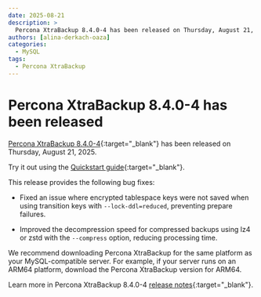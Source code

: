 ```yaml
---
date: 2025-08-21
description: >
  Percona XtraBackup 8.4.0-4 has been released on Thursday, August 21, 2025.
authors: [alina-derkach-oaza]
categories:
  - MySQL
tags:
  - Percona XtraBackup
---
```


# Percona XtraBackup 8.4.0-4 has been released

<!-- more -->

[Percona XtraBackup 8.4.0-4](https://docs.percona.com/percona-xtrabackup/8.4/){:target="\_blank"} has been released on Thursday, August 21, 2025.

Try it out using the [Quickstart guide](https://docs.percona.com/percona-xtrabackup/8.4/quickstart-overview.html){:target="\_blank"}.

This release provides the following bug fixes:

- Fixed an issue where encrypted tablespace keys were not saved when using transition keys with `--lock-ddl=reduced`, preventing prepare failures.

- Improved the decompression speed for compressed backups using lz4 or zstd with the `--compress` option, reducing processing time.

We recommend downloading Percona XtraBackup for the same platform as your MySQL-compatible server. For example, if your server runs on an ARM64 platform, download the Percona XtraBackup version for ARM64.

Learn more in Percona XtraBackup 8.4.0-4 [release notes](https://docs.percona.com/percona-xtrabackup/8.4/release-notes/8.4.0-4.html){:target="\_blank"}.
